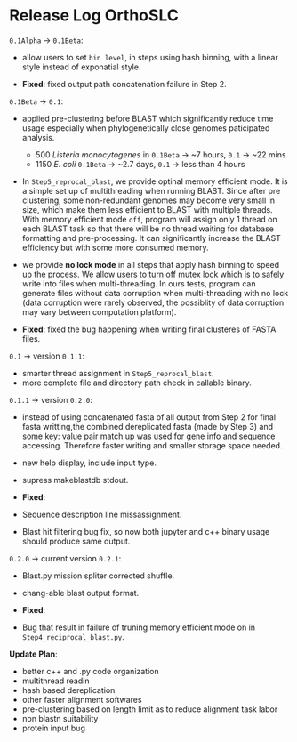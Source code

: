 # Release Log OrthoSLC

`0.1Alpha` -> `0.1Beta`:<br>
* allow users to set `bin level`, in steps using hash binning, with a linear style instead of exponatial style.<br>

* **Fixed**: fixed output path concatenation failure in Step 2.

`0.1Beta` -> `0.1`:<br>
* applied pre-clustering before BLAST which significantly reduce time usage especially when phylogenetically close genomes paticipated analysis.
    * 500 <i>Listeria monocytogenes</i> in `0.1Beta` -> ~7 hours, `0.1` -> ~22 mins
    * 1150 <i>E. coli</i> `0.1Beta` -> ~2.7 days, `0.1` -> less than 4 hours
    
* In `Step5_reprocal_blast`, we provide optinal memory efficient mode. It is a simple set up of multithreading when running BLAST. Since after pre clustering, some non-redundant genomes may become very small in size, which make them less efficient to BLAST with multiple threads. With memory efficient mode `off`, program will assign only 1 thread on each BLAST task so that there will be no thread waiting for database formatting and pre-processing. It can significantly increase the BLAST efficiency but with some more consumed memory.

* we provide **no lock mode** in all steps that apply hash binning to speed up the process. We allow users to turn off mutex lock which is to safely write into files when multi-threading. In ours tests, program can generate files without data corruption when multi-threading with no lock (data corruption were rarely observed, the possiblity of data corruption may vary between computation platform).

* **Fixed**: fixed the bug happening when writing final clusteres of FASTA files.

`0.1` -> version `0.1.1`:<br>
* smarter thread assignment in `Step5_reprocal_blast`.
* more complete file and directory path check in callable binary.

`0.1.1` -> version `0.2.0`:<br>
* instead of using concatenated fasta of all output from Step 2 for final fasta writting,the combined dereplicated fasta (made by Step 3) and some key: value pair match up was used for gene info and sequence accessing. Therefore faster writing and smaller storage space needed.
* new help display, include input type.
* supress makeblastdb stdout.

* **Fixed**:
* Sequence description line missassignment.
* Blast hit filtering bug fix, so now both jupyter and c++ binary usage should produce same output.

`0.2.0` -> current version `0.2.1`:<br>
* Blast.py mission spliter corrected shuffle.
* chang-able blast output format.

* **Fixed**:
* Bug that result in failure of truning memory efficient mode on in `Step4_reciprocal_blast.py`. 

**Update Plan**:
- better c++ and .py code organization
- multithread readin
- hash based dereplication
- other faster alignment softwares
- pre-clustering based on length limit as to reduce alignment task labor
- non blastn suitability
- protein input bug
